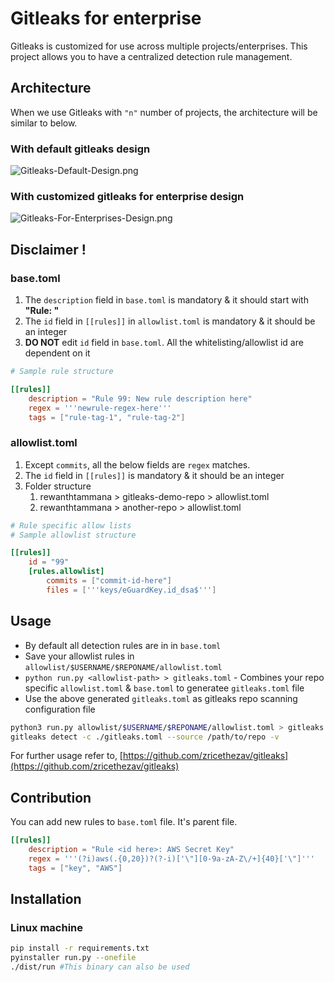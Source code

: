 # Gitleaks for enterprise

Gitleaks is customized for use across multiple projects/enterprises. This project allows you to have a centralized detection rule management.

## Architecture

When we use Gitleaks with `"n"` number of projects, the architecture will be similar to below.

### With default gitleaks design

![Gitleaks-Default-Design.png](https://cdn.hashnode.com/res/hashnode/image/upload/v1652714624519/7Tl6T_k-D.png)

### With customized gitleaks for enterprise design

![Gitleaks-For-Enterprises-Design.png](https://cdn.hashnode.com/res/hashnode/image/upload/v1652714633471/wZ4day3ry.png)

## Disclaimer !

### base.toml

1. The `description` field in `base.toml` is mandatory & it should start with **"Rule: <id>"**
1. The `id` field in `[[rules]]` in `allowlist.toml` is mandatory & it should be an integer
1. **DO NOT** edit `id` field in `base.toml`. All the whitelisting/allowlist id are dependent on it

```toml
# Sample rule structure

[[rules]]
    description = "Rule 99: New rule description here"
    regex = '''newrule-regex-here'''
    tags = ["rule-tag-1", "rule-tag-2"]
```

### allowlist.toml

1. Except `commits`, all the below fields are `regex` matches.
1. The `id` field in `[[rules]]` is mandatory & it should be an integer
1. Folder structure
    1. rewanthtammana > gitleaks-demo-repo > allowlist.toml
    1. rewanthtammana > another-repo > allowlist.toml

```toml
# Rule specific allow lists
# Sample allowlist structure

[[rules]]
    id = "99"
    [rules.allowlist]
        commits = ["commit-id-here"]
        files = ['''keys/eGuardKey.id_dsa$''']
```

## Usage

* By default all detection rules are in in `base.toml`
* Save your allowlist rules in `allowlist/$USERNAME/$REPONAME/allowlist.toml`
* `python run.py <allowlist-path> > gitleaks.toml` - Combines your repo specific `allowlist.toml` & `base.toml` to generatee `gitleaks.toml` file
* Use the above generated `gitleaks.toml` as gitleaks repo scanning configuration file

```bash
python3 run.py allowlist/$USERNAME/$REPONAME/allowlist.toml > gitleaks.toml
gitleaks detect -c ./gitleaks.toml --source /path/to/repo -v
```

For further usage refer to, [https://github.com/zricethezav/gitleaks](https://github.com/zricethezav/gitleaks)

## Contribution

You can add new rules to `base.toml` file. It's parent file.

```toml
[[rules]]
    description = "Rule <id here>: AWS Secret Key"
    regex = '''(?i)aws(.{0,20})?(?-i)['\"][0-9a-zA-Z\/+]{40}['\"]'''
    tags = ["key", "AWS"]
```
  
## Installation

### Linux machine

```bash
pip install -r requirements.txt
pyinstaller run.py --onefile
./dist/run #This binary can also be used
```
